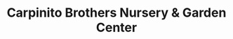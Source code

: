 ---
title: "Carpinito Brothers Nursery & Garden Center"
url: /kent/carpinito-brothers-nursery-und-garden-center/
shop: Garten-Center
---